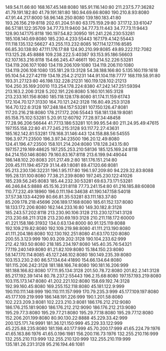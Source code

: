 149.54.11.66:80
168.167.45.148:8080
185.91.116.140:80
211.237.5.77:36282
41.79.191.182:80
41.79.191.181:80
180.94.69.66:8080
190.210.8.93:8080
47.91.44.217:8000
58.96.148.250:8080
139.180.183.41:80
193.26.156.219:8118
202.61.204.51:80
63.175.159.29:80
37.17.12.33:61047
86.57.181.122:35709
34.77.73.11:9400
34.77.73.11:443
34.77.73.11:9443
128.90.147.175:8118
190.197.54.82:30950
191.241.226.230:53281
185.108.140.69:8080
185.230.4.233:55443
167.179.4.142:55443
111.118.135.132:56627
43.255.113.232:8085
167.114.127.116:8585
66.85.30.138:80
47.111.176.17:88
124.90.210.99:8085
49.89.222.112:7082
113.125.28.45:8888
109.238.222.5:40387
93.153.95.186:56603
62.107.163.216:8118
154.66.245.47:46611
190.214.52.226:53281
134.119.206.107:1080
134.119.206.109:1080
134.119.206.110:1080
134.119.206.108:1080
135.181.29.13:3128
54.38.188.166:80
5.135.160.119:1618
95.104.54.227:42119
134.19.254.2:21231
144.91.104.118:7777
168.119.58.91:80
193.31.27.123:80
46.198.132.228:21231
160.119.128.102:21213
104.250.35.169:20010
113.254.178.224:8380
47.242.147.251:59394
213.163.2.206:3128
5.202.191.226:8080
5.160.101.165:3128
213.233.161.156:8080
185.118.128.178:8080
81.174.11.159:61743
172.104.70.127:31330
164.70.121.242:3128
116.80.49.253:3128
164.70.122.6:3128
197.248.184.157:53281
107.150.126.47:8081
117.20.216.218:8080
178.217.172.206:55443
158.181.138.19:8081
85.158.75.102:53281
5.20.91.12:60792
77.28.97.34:48458
77.28.96.206:56644
41.77.13.186:53281
101.99.95.54:80
211.24.95.49:47615
197.155.158.22:80
41.77.245.215:3128
93.117.72.27:43631
185.162.142.81:53281
178.168.31.146:443
124.158.88.56:54555
196.3.97.71:23500
196.3.97.34:23500
196.20.12.49:8080
124.41.196.47:23500
158.101.214.204:8080
178.128.243.15:80
197.157.219.169:48625
197.255.253.210:58136
185.125.169.24:8118
84.214.150.146:8080
79.160.83.167:8118
213.6.199.94:49044
186.148.102.20:8083
201.217.49.2:80
181.176.151.214:80
209.45.111.194:45729
31.14.49.1:8081
89.47.120.66:8081
95.213.230.136:32231
196.1.95.117:80
196.1.97.209:80
94.229.32.83:8088
195.28.131.100:8080
77.38.21.239:8080
197.245.230.122:41026
185.239.56.245:8083
185.44.232.30:53281
69.63.73.171:53281
46.246.84.5:8888
45.15.16.231:8118
77.73.241.154:80
61.216.185.88:60808
110.77.232.49:18960
196.0.111.194:34638
41.190.147.158:54018
37.57.38.133:44299
80.66.81.35:53281
83.111.183.37:80
85.209.178.218:45696
206.189.17.168:8080
185.61.152.137:8080
18.133.172.206:8080
162.144.233.16:80
149.30.182.8:3128
185.243.57.202:8118
213.230.90.106:3128
213.230.127.141:3128
213.230.68.211:3128
213.230.69.193:3128
210.211.118.172:60000
41.221.158.186:31932
134.0.63.134:8000
80.91.125.119:8088
192.109.219.82:8080
192.109.219.98:8080
41.111.213.190:8080
41.111.204.186:8080
102.130.192.251:8080
41.63.170.120:8080
200.55.3.123:999
190.93.209.202:3128
190.104.233.62:999
212.42.193.50:8080
218.185.234.197:8080
145.40.35.76:54321
77.119.240.149:8080
81.21.82.109:8080
15.184.150.23:8080
58.147.170.114:8085
45.127.246.102:8080
180.149.235.39:8080
103.153.230.2:80
86.57.134.64:41890
154.66.134.64:8080
181.115.206.242:3128
181.188.166.74:8080
190.181.16.206:999
181.188.166.82:8080
177.11.95.134:3128
201.50.78.72:8080
201.82.2.141:3128
85.217.192.39:1414
80.78.237.2:55443
196.2.15.68:8080
197.157.193.219:8080
103.115.173.147:8080
41.202.221.102:8080
158.69.192.74:3128
192.99.160.45:8080
169.255.152.118:8080
45.181.122.9:999
190.110.111.148:999
190.110.111.157:999
170.79.235.3:999
45.177.109.197:8080
45.177.109.219:999
186.148.191.226:999
190.1.201.58:8080
102.223.209.3:8081
102.223.210.3:8081
186.176.212.212:9080
186.176.215.181:9080
186.176.212.212:9090
186.176.212.213:9080
195.29.77.3:8080
195.29.77.21:8080
195.29.77.18:8080
195.29.77.12:8080
152.206.201.199:8080
80.90.130.22:8888
45.229.33.42:999
200.125.171.74:9991
181.36.121.150:999
45.229.33.122:999
45.225.88.235:8080
181.198.40.177:999
45.70.200.17:999
41.65.224.79:1976
41.65.163.86:1976
41.65.0.196:1981
156.200.116.73:1976
132.255.210.116:999
132.255.210.113:999
132.255.210.120:999
132.255.210.119:999
135.181.26.231:3128
95.216.194.46:1081
